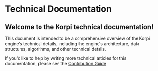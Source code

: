 ﻿# Technical Documentation

## Welcome to the Korpi technical documentation!

This document is intended to be a comprehensive overview of the Korpi engine's technical details, including the engine's architecture, data structures, algorithms, and other technical details.

If you'd like to help by writing more technical articles for this documentation, please see the [Contribution Guide](https://github.com/japsuu/Korpi/blob/master/CONTRIBUTING.md)
